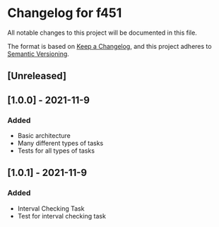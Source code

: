 # Changelog for f451

All notable changes to this project will be documented in this file.

The format is based on [Keep a Changelog](https://keepachangelog.com/en/1.0.0/),
and this project adheres to [Semantic Versioning](https://semver.org/spec/v2.0.0.html).

## [Unreleased]

## [1.0.0] - 2021-11-9
### Added
- Basic architecture
- Many different types of tasks
- Tests for all types of tasks

## [1.0.1] - 2021-11-9
### Added
- Interval Checking Task
- Test for interval checking task
